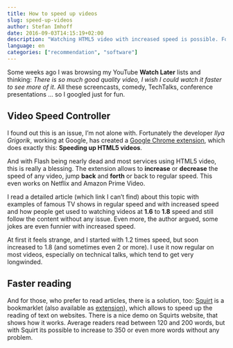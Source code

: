 ```yaml
---
title: How to speed up videos
slug: speed-up-videos
author: Stefan Imhoff
date: 2016-09-03T14:15:19+02:00
description: "Watching HTML5 video with increased speed is possible. Fortunately there is an extension for that. And speeding up reading is also possible."
language: en
categories: ["recommendation", "software"]
---
```


Some weeks ago I was browsing my YouTube **Watch Later** lists and thinking: *There is so much good quality video, I wish I could watch it faster to see more of it*. All these screencasts, comedy, TechTalks, conference presentations … so I googled just for fun.

## Video Speed Controller

I found out this is an issue, I’m not alone with. Fortunately the developer *Ilya Grigorik*, working at Google, has created a [Google Chrome extension], which does exactly this: **Speeding up HTML5 videos**.

And with Flash being nearly dead and most services using HTML5 video, this is really a blessing. The extension allows to **increase** or **decrease** the speed of any video, jump **back** and **forth** or back to regular speed. This even works on Netflix and Amazon Prime Video.

I read a detailed article (which link I can’t find) about this topic with examples of famous TV shows in regular speed and with increased speed and how people get used to watching videos at **1.6** to **1.8** speed and still follow the content without any issue. Even more, the author argued, some jokes are even funnier with increased speed.

At first it feels strange, and I started with 1.2 times speed, but soon increased to 1.8 (and sometimes even 2 or more). I use it now regular on most videos, especially on technical talks, which tend to get very longwinded.

## Faster reading

And for those, who prefer to read articles, there is a solution, too: [Squirt] is a bookmarklet (also available as [extension]), which allows to speed up the reading of text on websites. There is a nice demo on Squirts website, that shows how it works. Average readers read between 120 and 200 words, but with Squirt its possible to increase to 350 or even more words without any problem.

  [Google Chrome extension]: https://github.com/igrigorik/videospeed
  [Squirt]: https://www.squirt.io/
  [extension]: https://chrome.google.com/webstore/detail/squirt/bhahfnbdgffkcobfgkamlajfkflakfdb
